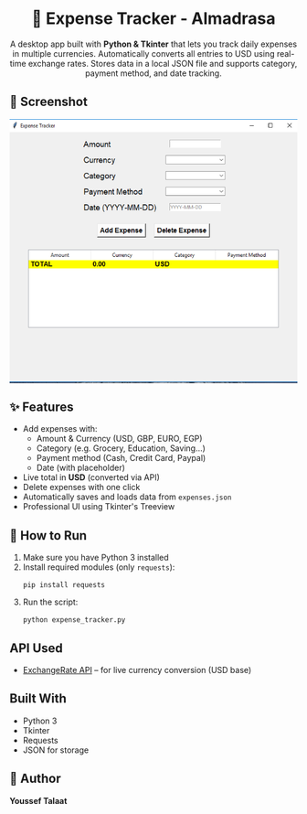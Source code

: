 <h1 align="center">💸 Expense Tracker - Almadrasa</h1>

<p align="center">A desktop app built with <strong>Python & Tkinter</strong> that lets you track daily expenses in multiple currencies. Automatically converts all entries to USD using real-time exchange rates. Stores data in a local JSON file and supports category, payment method, and date tracking.</p>

<h2>📸 Screenshot</h2>
<img src="Screenshot.png " width="600" align="center"/> 

<h2>✨ Features</h2>
<ul>
  <li>Add expenses with:
    <ul>
      <li>Amount & Currency (USD, GBP, EURO, EGP)</li>
      <li>Category (e.g. Grocery, Education, Saving...)</li>
      <li>Payment method (Cash, Credit Card, Paypal)</li>
      <li>Date (with placeholder)</li>
    </ul>
  </li>
  <li>Live total in <strong>USD</strong> (converted via API)</li>
  <li>Delete expenses with one click</li>
  <li>Automatically saves and loads data from <code>expenses.json</code></li>
  <li>Professional UI using Tkinter's Treeview</li>
</ul>



<h2>🚀 How to Run</h2>
<ol>
  <li>Make sure you have Python 3 installed</li>
  <li>Install required modules (only <code>requests</code>):</li>
  <pre><code>pip install requests</code></pre>
  <li>Run the script:</li>
  <pre><code>python expense_tracker.py</code></pre>
</ol>

<h2> API Used</h2>
<ul>
  <li><a href="https://www.exchangerate-api.com" target="_blank">ExchangeRate API</a> – for live currency conversion (USD base)</li>
</ul>

<h2> Built With</h2>
<ul>
  <li>Python 3</li>
  <li>Tkinter</li>
  <li>Requests</li>
  <li>JSON for storage</li>
</ul>

<h2>👤 Author</h2>
<p><strong>Youssef Talaat</strong></p>
